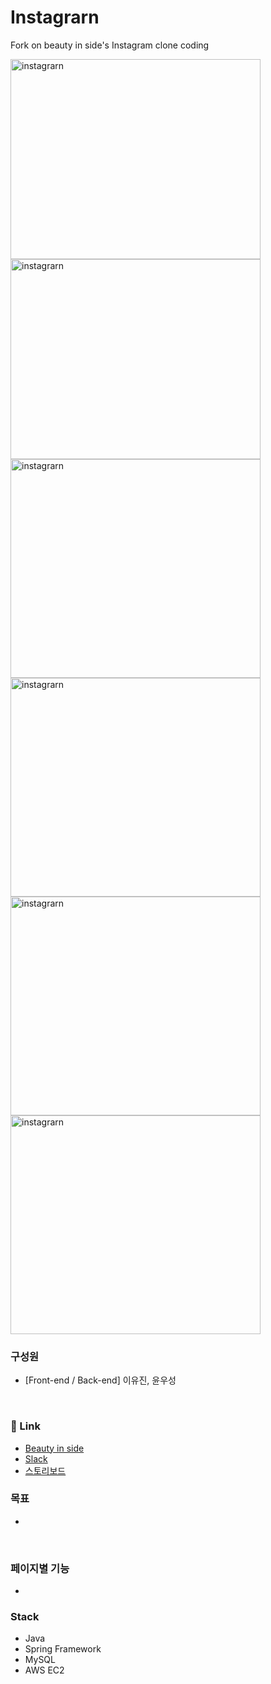 # Instagrarn

Fork on beauty in side's Instagram clone coding

<img src="https://user-images.githubusercontent.com/57824259/109004624-56780e00-76ec-11eb-8334-2a44e229bccd.PNG" alt="instagrarn" width="400" height="320"/>     <img src="https://user-images.githubusercontent.com/57824259/109005496-5c222380-76ed-11eb-813e-b370bacac34c.PNG" alt="instagrarn" width="400" height="320"/> 
<img src="https://user-images.githubusercontent.com/57824259/109005506-5e847d80-76ed-11eb-879f-230687fafa7f.PNG" alt="instagrarn" width="400" height="350"/>     <img src="https://user-images.githubusercontent.com/57824259/109005500-5d535080-76ed-11eb-869b-7d9fed8bcd10.PNG" alt="instagrarn" width="400" height="350"/>
<img src="https://user-images.githubusercontent.com/57824259/109004831-9b9c4000-76ec-11eb-9412-1c5a93533441.PNG" alt="instagrarn" width="400" height="350"/>    <img src="https://user-images.githubusercontent.com/57824259/109005604-79ef8880-76ed-11eb-90fb-6aa7509722ba.PNG" alt="instagrarn" width="400" height="350"/>
<br>

### 구성원
 - [Front-end / Back-end] 이유진, 윤우성

<br>

### 🔗 Link

 - [Beauty in side](https://github.com/orgs/Beauty-inside/dashboard)
 - [Slack](https://app.slack.com/client/T01A83F19PX/C01A83XR17X)
 - [스토리보드](https://docs.google.com/presentation/d/1Jdw3N1Zg4izx1QxoQNI6AnB7PAKZzWiPV-WgzYb7SSY/edit#slide=id.g976c30b29d_11_0)


### 목표

 - 

<br>

### 페이지별 기능

 - 

### Stack

- Java
- Spring Framework
- MySQL
- AWS EC2
